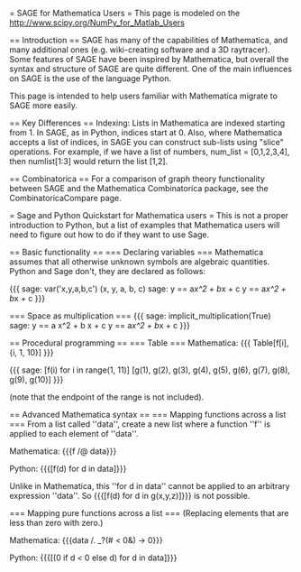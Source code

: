 = SAGE for Mathematica Users =
This page is modeled on the http://www.scipy.org/NumPy_for_Matlab_Users

== Introduction ==
SAGE has many of the capabilities of Mathematica, and many additional ones (e.g. wiki-creating software and a 3D raytracer).  Some features of SAGE have been inspired by Mathematica, but overall the syntax and structure of SAGE are quite different.  One of the main influences on SAGE is the use of the language Python.

This page is intended to help users familiar with Mathematica migrate to SAGE more easily.

== Key Differences ==
Indexing: Lists in Mathematica are indexed starting from 1.  In SAGE, as in Python, indices start at 0.  Also, where Mathematica accepts a list of indices, in SAGE you can construct sub-lists using "slice" operations.  For example, if we have a list of numbers, num_list = [0,1,2,3,4], then numlist[1:3] would return the list [1,2].

== Combinatorica ==
For a comparison of graph theory functionality between SAGE and the Mathematica Combinatorica package, see the CombinatoricaCompare page.

= Sage and Python Quickstart for Mathematica users =
This is not a proper introduction to Python, but a list of examples that Mathematica users will need to figure out how to do if they want to use Sage.

== Basic functionality ==
=== Declaring variables ===
Mathematica assumes that all otherwise unknown symbols are algebraic quantities.  Python and Sage don't, they are declared as follows:

{{{
sage: var('x,y,a,b,c')
(x, y, a, b, c)
sage: y == a*x^2 + b*x + c
y == a*x^2 + b*x + c
}}}

=== Space as multiplication ===
{{{
sage: implicit_multiplication(True)
sage: y == a x^2 + b x + c
y == a*x^2 + b*x + c
}}}

== Procedural programming ==
=== Table ===
Mathematica: {{{ Table[f[i], {i, 1, 10}] }}}

{{{
sage: [f(i) for i in range(1, 11)] 
[g(1), g(2), g(3), g(4), g(5), g(6), g(7), g(8), g(9), g(10)]
}}}

(note that the endpoint of the range is not included).

== Advanced Mathematica syntax ==
=== Mapping functions across a list ===
From a list called ''data'', create a new list where a function ''f'' is applied to each element of ''data''.

Mathematica: {{{f /@ data}}}

Python: {{{[f(d) for d in data]}}}

Unlike in Mathematica, this ''for d in data'' cannot be applied to an arbitrary expression ''data''.  So {{{[f(d) for d in g(x,y,z)]}}} is not possible.

=== Mapping pure functions across a list ===
(Replacing elements that are less than zero with zero.)

Mathematica: {{{data /. _?(# < 0&) -> 0}}}

Python: {{{[(0 if d < 0 else d) for d in data]}}}
